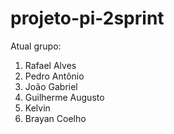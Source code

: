 # projeto-pi-2sprint
Atual grupo: 
  1. Rafael Alves 
  2. Pedro Antônio
  3. João Gabriel 
  4. Guilherme Augusto
  5. Kelvin
  6. Brayan Coelho
